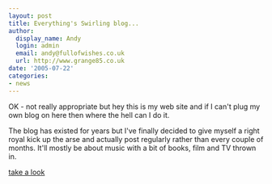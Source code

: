 ```yaml
---
layout: post
title: Everything's Swirling blog...
author:
  display_name: Andy
  login: admin
  email: andy@fullofwishes.co.uk
  url: http://www.grange85.co.uk
date: '2005-07-22'
categories:
- news
---
```

OK - not really appropriate but hey this is my web site and if I can't plug my
own blog on here then where the hell can I do it.

The blog has existed for years but I've finally decided to give myself a right
royal kick up the arse and actually post regularly rather than every couple of
months. It'll mostly be about music with a bit of books, film and TV thrown
in.

[take a look](https://web.archive.org/web/20050722+/http://grange85.blogspot.com)


